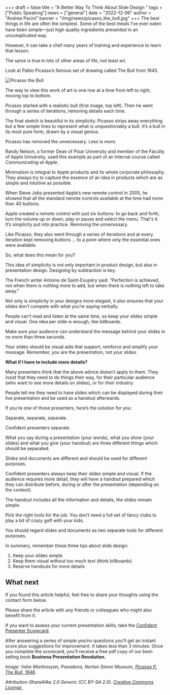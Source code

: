 +++
draft = false
title = "A Better Way To Think About Slide Design "
tags = ["Public Speaking"]
news = ["general"]
date = "2022-12-06"
author = "Andrea Pacini"
banner = "/img/news/picasso_the_bull.jpg"
+++
The best things in life are often the simplest. Some of the best meals I‘ve ever eaten have been simple一just high quality ingredients presented in an uncomplicated way.

However, it can take a chef many years of training and experience to learn that lesson. 

The same is true in lots of other areas of life, not least art.

Look at Pablo Picasso’s famous set of drawing called The Bull from 1945.

![Picasso the Bull](/img/news/picasso_the_bull.jpg)

The way to view this work of art is one row at a time from left to right, moving top to bottom.

Picasso started with a realistic bull (first image, top left). Then he went through a series of iterations, removing details each time. 

The final sketch is beautiful in its simplicity. Picasso strips away everything but a few simple lines to represent what is unquestionably a bull. It’s a bull in its most pure form, drawn by a visual genius.

Picasso has removed the unnecessary. Less is more. 

Randy Nelson, a former Dean of Pixar University and member of the Faculty of Apple University, used this example as part of an internal course called *Communicating at Apple*.

Minimalism is integral to Apple products and its whole corporate philosophy. They always try to capture the essence of an idea in products which are as simple and intuitive as possible. 

When Steve Jobs presented Apple’s new remote control in 2005, he showed that all the standard remote controls available at the time had more than 40 buttons.

Apple created a remote control with just six buttons: to go back and forth, turn the volume up or down, play or pause and select the menu. That's it. It’s simplicity put into practice. Removing the unnecessary. 

Like Picasso, they also went through a series of iterations and at every iteration kept removing buttons … to a point where only the essential ones were available. 

So, what does this mean for you? 

This idea of simplicity is not only important in product design, but also in presentation design. Designing by subtraction is key.

The French writer Antoine de Saint-Exupéry said: “Perfection is achieved, not when there is nothing more to add, but when there is nothing left to take away.”

Not only is simplicity in your designs more elegant, it also ensures that your slides don’t compete with what you’re saying verbally.

People can’t read and listen at the same time, so keep your slides simple and visual. One idea per slide is enough, like billboards. 

Make sure your audience can understand the message behind your slides in no more than three seconds. 

Your slides should be visual aids that support, reinforce and amplify your message. Remember, you are the presentation, not your slides. 

**What if I have to include more details?** 

Many presenters think that the above advice doesn’t apply to them. They insist that they need to do things their way, for their particular audience (who want to see more details on slides), or for their industry. 

People tell me they need to have slides which can be displayed during their live presentation and be used as a handout afterwards.

If you’re one of those presenters, here’s the solution for you: 

Separate, separate, separate. 

Confident presenters separate. 

What you say during a presentation (your words), what you show (your slides) and what you give (your handout) are three different things which should be separated. 

Slides and documents are different and should be used for different purposes. 

Confident presenters always keep their slides simple and visual. If the audience requires more detail, they will have a handout prepared which they can distribute before, during or after the presentation (depending on the context). 

The handout includes all the information and details, the slides remain simple. 

Pick the right tools for the job. You don’t need a full set of fancy clubs to play a bit of crazy golf with your kids. 

You should regard slides and documents as two separate tools for different purposes.

In summary, remember these three tips about slide design:

1. Keep your slides simple
2. Keep them visual without too much text (think billboards) 
3. Reserve handouts for more details

## What next  

If you found this article helpful, feel free to share your thoughts using the contact form below. 

Please share the article with any friends or colleagues who might also benefit from it. 

If you want to assess your current presentation skills, take the [Confident Presenter Scorecard](https://presentationscorecard.scoreapp.com/).

After answering a series of simple yes/no questions you’ll get an instant score plus suggestions for improvement. It takes less than 3 minutes. Once you complete the scorecard, you’ll receive a free pdf copy of our best-selling book **Business Presentation Revolution.**

*Image: Vahe Martirosyan, Pasadena, Norton Simon Museum, [Picasso P. The Bull, 1946](https://flic.kr/p/PXpxQS).* 

*Attribution-ShareAlike 2.0 Generic (CC BY-SA 2.0). [Creative Commons License ](https://creativecommons.org/licenses/by-sa/2.0/legalcode)*